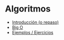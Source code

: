 # Algoritmos

- [Introducción (o repaso)](intro.md)
- [Big O](theBigO.md)
- [Ejemplos / Ejercicios](ejemplosEjercicios.md)
